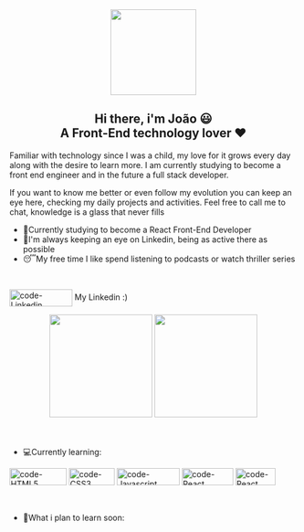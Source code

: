   <div align="center">
    <kbd><img align="center" src=https://user-images.githubusercontent.com/102267019/162550059-37e05253-fc5f-4b73-99a1-46db2205757c.jpg height="150px" width="150px"></kbd>
    <h2>Hi there, i'm João 😃
      <br>
    A Front-End technology lover ❤
    </h2>
  </div>
  
  <div>
    <p>
      Familiar with technology since I was a child, my love for it grows every day along with the desire to learn more. I am currently studying to become a front end engineer and in the future a full stack developer. 
    </p>
    <p>
  If you want to know me better or even follow my evolution you can keep an eye here, checking my daily projects and activities. Feel free to call me to chat, knowledge is a glass that never fills
    </p>
  </div>
  
  <div>
    <ul>
      <li>🧠Currently studying to become a React Front-End Developer </li>
      <li>👀I'm always keeping an eye on Linkedin, being as active there as possible</li>
      <li>😴My free time I like spend listening to podcasts or watch thriller series</li>
    </ul
  </div>
  <br>
      
  <a><img align="center" alt="code-Linkedin" height="30" width="110" src="https://img.shields.io/badge/LinkedIn-0077B5?style=for-the-badge&logo=linkedin&logoColor=white"></a> My Linkedin :)
  <div align="center">   
  <img height="180em" src="https://github-readme-stats.vercel.app/api?username=volpatocode&show_icons=true&theme=darcula&include_all_commits=true&count_private=true"/>
  <img height="180em" src="https://github-readme-stats.vercel.app/api/top-langs/?username=volpatocode&layout=compact&langs_count=7&theme=darcula"/>
  </div>
      
  <br>
  <br>
      
  <div>
    <ul>
      <li>
        💻Currently learning:
      </li>
    </ul>
        <img align="center" alt="code-HTML5" height="30" width="100" src="https://img.shields.io/badge/HTML5-E34F26?style=for-the-badge&logo=html5&logoColor=white">
        <img align="center" alt="code-CSS3" height="30" width="80" src="https://img.shields.io/badge/CSS3-1572B6?style=for-the-badge&logo=css3&logoColor=white">
        <img align="center" alt="code-Javascript" height="30" width="110" src="https://img.shields.io/badge/JavaScript-F7DF1E?style=for-the-badge&logo=javascript&logoColor=black">
        <img align="center" alt="code-React" height="30" width="90" src="https://img.shields.io/badge/React-20232A?style=for-the-badge&logo=react&logoColor=61DAFB">
        <img align="center" alt="code-React" height="30" width="70" src="https://img.shields.io/badge/git-%23F05033.svg?style=for-the-badge&logo=git&logoColor=white">
  </div>
      <br>
      <br>
      
  <div>
    <ul>
      <li>
        🎯What i plan to learn soon:
      </li>
    </ul>
  </div>
      
     

      
